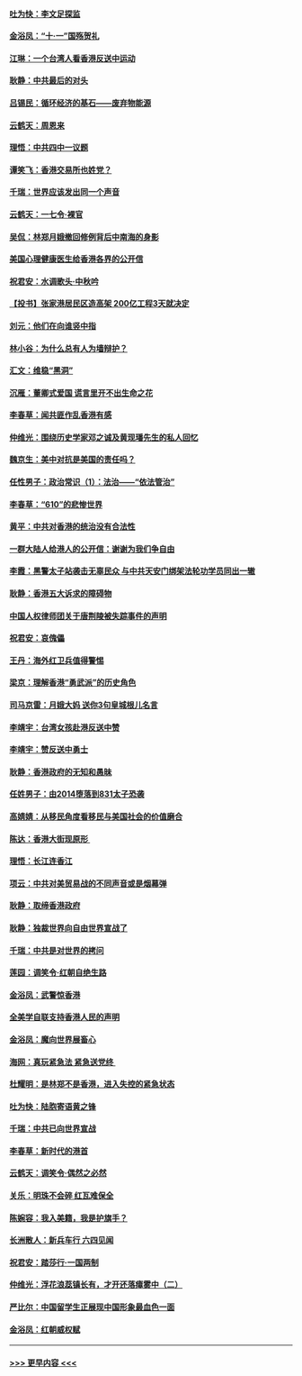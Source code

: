 #### [吐为快：李文足探监](../pages/nsc993/n11509622.md?t=09100022) 
#### [金浴凤：“十‧一”国殇贺礼](../pages/nsc993/n11509593.md?t=09100022) 
#### [江琳：一个台湾人看香港反送中运动](../pages/nsc993/n11509211.md?t=09100022) 
#### [耿静：中共最后的对头](../pages/nsc993/n11508308.md?t=09100022) 
#### [吕锡民：循环经济的基石——废弃物能源](../pages/nsc993/n11508212.md?t=09100022) 
#### [云鹤天：周恩来](../pages/nsc993/n11508055.md?t=09100022) 
#### [理悟：中共四中一议题](../pages/nsc993/n11507782.md?t=09100022) 
#### [谭笑飞：香港交易所也姓党？](../pages/nsc993/n11507753.md?t=09100022) 
#### [千瑞：世界应该发出同一个声音](../pages/nsc993/n11507290.md?t=09100022) 
#### [云鹤天：一七令‧裸官](../pages/nsc993/n11507177.md?t=09100022) 
#### [吴侃：林郑月娥撤回修例背后中南海的身影](../pages/nsc993/n11506876.md?t=09100022) 
#### [美国心理健康医生给香港各界的公开信](../pages/nsc993/n11506809.md?t=09100022) 
#### [祝君安：水调歌头‧中秋吟](../pages/nsc993/n11506758.md?t=09100022) 
#### [【投书】张家港居民区造高架 200亿工程3天就决定](../pages/nsc993/n11506682.md?t=09100022) 
#### [刘元：他们在向谁竖中指](../pages/nsc993/n11505384.md?t=09100022) 
#### [林小谷：为什么总有人为墙辩护？](../pages/nsc993/n11505226.md?t=09100022) 
#### [汇文：维稳“黑洞”](../pages/nsc993/n11504347.md?t=09100022) 
#### [沉雁：董卿式爱国 谎言里开不出生命之花](../pages/nsc993/n11503215.md?t=09100022) 
#### [李春草：闻共匪作乱香港有感](../pages/nsc993/n11503072.md?t=09100022) 
#### [仲维光：围绕历史学家邓之诚及黄现璠先生的私人回忆](../pages/nsc993/n11501330.md?t=09100022) 
#### [魏京生：美中对抗是美国的责任吗？](../pages/nsc993/n11500723.md?t=09100022) 
#### [任性男子：政治常识（1）：法治——“依法管治”](../pages/nsc993/n11500791.md?t=09100022) 
#### [李春草：“610”的悲惨世界](../pages/nsc993/n11501141.md?t=09100022) 
#### [黄平：中共对香港的统治没有合法性](../pages/nsc993/n11499473.md?t=09100022) 
#### [一群大陆人给港人的公开信：谢谢为我们争自由](../pages/nsc993/n11500402.md?t=09100022) 
#### [李霞：黑警太子站袭击无辜民众 与中共天安门绑架法轮功学员同出一辙](../pages/nsc993/n11499805.md?t=09100022) 
#### [耿静：香港五大诉求的障碍物](../pages/nsc993/n11497578.md?t=09100022) 
#### [中国人权律师团关于唐荆陵被失踪事件的声明](../pages/nsc993/n11500014.md?t=09100022) 
#### [祝君安：哀傀儡](../pages/nsc993/n11499776.md?t=09100022) 
#### [王丹：海外红卫兵值得警惕](../pages/nsc993/n11498138.md?t=09100022) 
#### [梁京：理解香港“勇武派”的历史角色](../pages/nsc993/n11498006.md?t=09100022) 
#### [司马京雷：月娥大妈  送你3句皇城根儿名言](../pages/nsc993/n11497885.md?t=09100022) 
#### [李靖宇：台湾女孩赴港反送中赞](../pages/nsc993/n11497721.md?t=09100022) 
#### [李靖宇：赞反送中勇士](../pages/nsc993/n11497452.md?t=09100022) 
#### [耿静：香港政府的无知和愚昧](../pages/nsc993/n11494238.md?t=09100022) 
#### [任姓男子：由2014堕落到831太子恐袭](../pages/nsc993/n11496683.md?t=09100022) 
#### [高婧婧：从移民角度看移民与美国社会的价值磨合](../pages/nsc993/n11495757.md?t=09100022) 
#### [陈达：香港大街现原形 ](../pages/nsc993/n11495441.md?t=09100022) 
#### [理悟：长江连香江](../pages/nsc993/n11495377.md?t=09100022) 
#### [项云：中共对美贸易战的不同声音或是烟幕弹](../pages/nsc993/n11494929.md?t=09100022) 
#### [耿静：取缔香港政府](../pages/nsc993/n11494218.md?t=09100022) 
#### [耿静：独裁世界向自由世界宣战了](../pages/nsc993/n11494190.md?t=09100022) 
#### [千瑞：中共是对世界的拷问](../pages/nsc993/n11493021.md?t=09100022) 
#### [莲园：调笑令‧红朝自绝生路](../pages/nsc993/n11493011.md?t=09100022) 
#### [金浴凤：武警惊香港](../pages/nsc993/n11492994.md?t=09100022) 
#### [全美学自联支持香港人民的声明](../pages/nsc993/n11492630.md?t=09100022) 
#### [金浴凤：魔向世界展畜心](../pages/nsc993/n11492599.md?t=09100022) 
#### [海网：真玩紧急法 紧急送党终 ](../pages/nsc993/n11492535.md?t=09100022) 
#### [杜耀明：是林郑不是香港，进入失控的紧急状态](../pages/nsc993/n11491420.md?t=09100022) 
#### [吐为快：陆胞寄语黄之锋](../pages/nsc993/n11491117.md?t=09100022) 
#### [千瑞：中共已向世界宣战](../pages/nsc993/n11490123.md?t=09100022) 
#### [李春草：新时代的港首](../pages/nsc993/n11489864.md?t=09100022) 
#### [云鹤天：调笑令·偶然之必然](../pages/nsc993/n11489701.md?t=09100022) 
#### [关乐：明珠不会碎 红瓦难保全](../pages/nsc993/n11489647.md?t=09100022) 
#### [陈婉容：我入美籍，我是护旗手？](../pages/nsc993/n11487908.md?t=09100022) 
#### [长洲散人：新兵车行 六四见闻](../pages/nsc993/n11487729.md?t=09100022) 
#### [祝君安：踏莎行‧一国两制](../pages/nsc993/n11487699.md?t=09100022) 
#### [仲维光：浮花浪蕊镇长有，才开还落瘴雾中（二）](../pages/nsc993/n11483286.md?t=09100022) 
#### [严比尔：中国留学生正展现中国形象最血色一面](../pages/nsc993/n11485145.md?t=09100022) 
#### [金浴凤：红朝威权赋](../pages/nsc993/n11485191.md?t=09100022) 

----
#### [ >>> 更早内容 <<< ](../indexes/nsc993-earlier.md)
